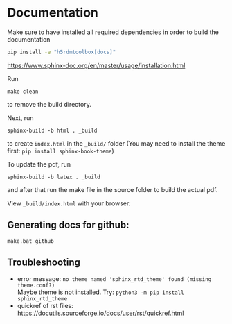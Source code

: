 # Documentation

Make sure to have installed all required dependencies in order to 
build the documentation
```bash
pip install -e "h5rdmtoolbox[docs]"
```

https://www.sphinx-doc.org/en/master/usage/installation.html

Run

    make clean

to remove the build directory.

Next, run

    sphinx-build -b html . _build

to create `index.html` in the `_build/` folder (You may need to install the theme first: `pip install sphinx-book-theme`)

To update the pdf, run

    sphinx-build -b latex . _build

and after that run the make file in the source folder to build the actual pdf.

View `_build/index.html` with your browser.

## Generating docs for github:

    make.bat github

## Troubleshooting

* error message: ```no theme named 'sphinx_rtd_theme' found (missing theme.conf?)```
  <br>Maybe theme is not installed. Try: ```python3 -m pip install sphinx_rtd_theme```
* quickref of rst files: https://docutils.sourceforge.io/docs/user/rst/quickref.html